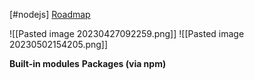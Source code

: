 [#nodejs]
[Roadmap](https://roadmap.sh/nodejs)

![[Pasted image 20230427092259.png]]
![[Pasted image 20230502154205.png]]

**Built-in modules**
**Packages (via npm)**
